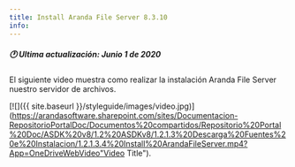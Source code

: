 ```yaml
---
title: Install Aranda File Server 8.3.10
info:
---
```


##### 🕐 Ultima actualización: Junio 1 de 2020


El siguiente video muestra como realizar la instalación Aranda File Server nuestro servidor de archivos.

[![]({{ site.baseurl }}/styleguide/images/video.jpg)](https://arandasoftware.sharepoint.com/sites/Documentacion-RepositorioPortalDoc/Documentos%20compartidos/Repositorio%20Portal%20Doc/ASDK%20v8/1.2%20ASDKv8/1.2.1.3%20Descarga%20Fuentes%20e%20Instalacion/1.2.1.3.4%20Install%20ArandaFileServer.mp4?App=OneDriveWebVideo"Video Title").
